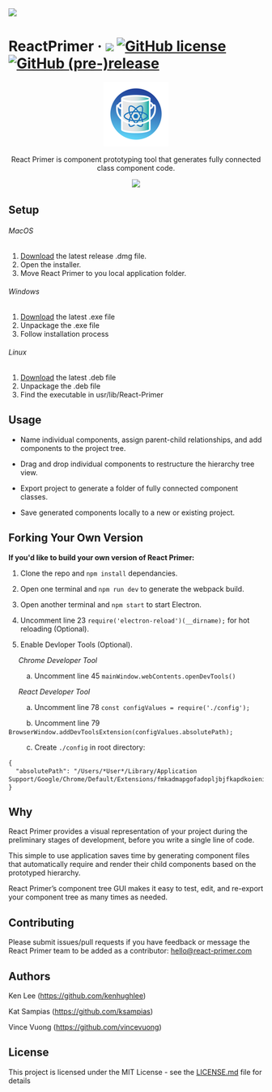 
<img src="[[https://github.com/ReactPrimer/ReactPrimer/releases](https://img.shields.io/github/release/qubyte/rubidium/all.svg)]()">


# ReactPrimer &middot; <img src="https://travis-ci.org/kenhughlee/ReactPrimer.svg?branch=master">   [![GitHub license](https://img.shields.io/badge/license-MIT-blue.svg)](https://github.com/ReactPrimer/ReactPrimer/blob/master/LICENSE.md) [![GitHub (pre-)release](https://img.shields.io/github/release/qubyte/rubidium/all.svg)](https://github.com/ReactPrimer/ReactPrimer/releases/tag/0.0.0.0.2)
<p align="center"><img src="/assets/icons/png/128x128.png"></p>

<p align="center">React Primer is component prototyping tool that generates fully connected class component code.</p>
<p align="center">
<img src="/assets/demo/demo_15mb.gif"/>
</p>

## Setup

###### MacOS

1. [Download](https://github.com/ReactPrimer/ReactPrimer/releases/download/0.0.0.0.2/ReactPrimer.dmg) the latest release .dmg file.
2. Open the installer.
3. Move React Primer to you local application folder.

###### Windows
1. [Download](https://github.com/ReactPrimer/ReactPrimer/releases/download/0.0.0.0.2/React-Primer_1.0.0_amd64.deb) the latest .exe file  
2. Unpackage the .exe file 
3. Follow installation process

###### Linux
1. [Download](https://github.com/ReactPrimer/ReactPrimer/releases/download/0.0.0.0.2/React-Primer_1.0.0_amd64.deb) the latest .deb file  
2. Unpackage the .deb file 
3. Find the executable in  usr/lib/React-Primer

## Usage

* Name individual components, assign parent-child relationships, and add components to the project tree.

* Drag and drop individual components to restructure the hierarchy tree view.

* Export project to generate a folder of fully connected component classes.

* Save generated components locally to a new or existing project.

## Forking Your Own Version
**If you'd like to build your own version of React Primer:**

1. Clone the repo and `npm install` dependancies.

2. Open one terminal and `npm run dev` to generate the webpack build.

3. Open another terminal and `npm start` to start Electron.

4. Uncomment line 23 `require('electron-reload')(__dirname);` for hot reloading (Optional).

3. Enable Devloper Tools (Optional).

&nbsp;&nbsp;&nbsp;&nbsp; *Chrome Developer Tool*

&nbsp;&nbsp;&nbsp;&nbsp;&nbsp;&nbsp;&nbsp;&nbsp; a. Uncomment line 45 `mainWindow.webContents.openDevTools()`

&nbsp;&nbsp;&nbsp;&nbsp; *React Developer Tool*

&nbsp;&nbsp;&nbsp;&nbsp;&nbsp;&nbsp;&nbsp;&nbsp; a. Uncomment line 78 `const configValues = require('./config');`

&nbsp;&nbsp;&nbsp;&nbsp;&nbsp;&nbsp;&nbsp;&nbsp; b. Uncomment line 79 `BrowserWindow.addDevToolsExtension(configValues.absolutePath);`

&nbsp;&nbsp;&nbsp;&nbsp;&nbsp;&nbsp;&nbsp;&nbsp; c. Create `./config` in root directory:

```
{
  "absolutePath": "/Users/*User*/Library/Application Support/Google/Chrome/Default/Extensions/fmkadmapgofadopljbjfkapdkoienihi/2.5.2_0"
}
```

## Why

React Primer provides a visual representation of your project during the preliminary stages of development, before you write a single line of code.

This simple to use application saves time by generating component files that automatically require and render their child components based on the prototyped hierarchy.

React Primer’s component tree GUI makes it easy to test, edit, and re-export your component tree as many times as needed.


## Contributing


Please submit issues/pull requests if you have feedback or message the React Primer team to be added as a contributor: hello@react-primer.com


## Authors

Ken Lee (https://github.com/kenhughlee)

Kat Sampias (https://github.com/ksampias)

Vince Vuong (https://github.com/vincevuong)

## License

This project is licensed under the MIT License - see the [LICENSE.md](LICENSE.md) file for details
